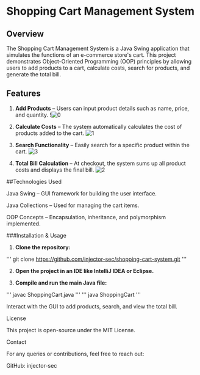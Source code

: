# Shopping Cart Management System

## Overview

The Shopping Cart Management System is a Java Swing application that simulates the functions of an e-commerce store's cart. This project demonstrates Object-Oriented Programming (OOP) principles by allowing users to add products to a cart, calculate costs, search for products, and generate the total bill.

## Features

1. **Add Products** – Users can input product details such as name, price, and quantity.
!![0](https://github.com/user-attachments/assets/c9f8141f-f392-41de-a497-fa0b3c29fa4f)


2. **Calculate Costs** – The system automatically calculates the cost of products added to the cart.
![1](https://github.com/user-attachments/assets/291eb4a9-7310-4683-a3fc-d8474aaab62b)

3. **Search Functionality** – Easily search for a specific product within the cart.
![3](https://github.com/user-attachments/assets/21bc77d2-c643-4ade-94cf-ebdd9589ab34)

4. **Total Bill Calculation** – At checkout, the system sums up all product costs and displays the final bill.
![2](https://github.com/user-attachments/assets/8dbc4d1f-a8b4-4522-99e4-4d120a3ea6f4)

##Technologies Used

Java Swing – GUI framework for building the user interface.

Java Collections – Used for managing the cart items.

OOP Concepts – Encapsulation, inheritance, and polymorphism implemented.




###Installation & Usage

1. **Clone the repository:**

''' git clone https://github.com/injector-sec/shopping-cart-system.git '''

2. **Open the project in an IDE like IntelliJ IDEA or Eclipse.**

3. **Compile and run the main Java file:**

''' javac ShoppingCart.java '''
''' java ShoppingCart '''

Interact with the GUI to add products, search, and view the total bill.

License

This project is open-source under the MIT License.

Contact

For any queries or contributions, feel free to reach out:

GitHub: injector-sec


